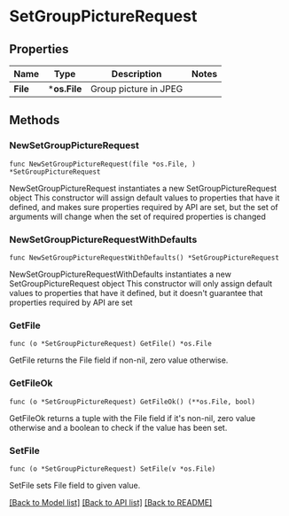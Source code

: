 # SetGroupPictureRequest

## Properties

Name | Type | Description | Notes
------------ | ------------- | ------------- | -------------
**File** | ***os.File** | Group picture in JPEG | 

## Methods

### NewSetGroupPictureRequest

`func NewSetGroupPictureRequest(file *os.File, ) *SetGroupPictureRequest`

NewSetGroupPictureRequest instantiates a new SetGroupPictureRequest object
This constructor will assign default values to properties that have it defined,
and makes sure properties required by API are set, but the set of arguments
will change when the set of required properties is changed

### NewSetGroupPictureRequestWithDefaults

`func NewSetGroupPictureRequestWithDefaults() *SetGroupPictureRequest`

NewSetGroupPictureRequestWithDefaults instantiates a new SetGroupPictureRequest object
This constructor will only assign default values to properties that have it defined,
but it doesn't guarantee that properties required by API are set

### GetFile

`func (o *SetGroupPictureRequest) GetFile() *os.File`

GetFile returns the File field if non-nil, zero value otherwise.

### GetFileOk

`func (o *SetGroupPictureRequest) GetFileOk() (**os.File, bool)`

GetFileOk returns a tuple with the File field if it's non-nil, zero value otherwise
and a boolean to check if the value has been set.

### SetFile

`func (o *SetGroupPictureRequest) SetFile(v *os.File)`

SetFile sets File field to given value.



[[Back to Model list]](../README.md#documentation-for-models) [[Back to API list]](../README.md#documentation-for-api-endpoints) [[Back to README]](../README.md)


